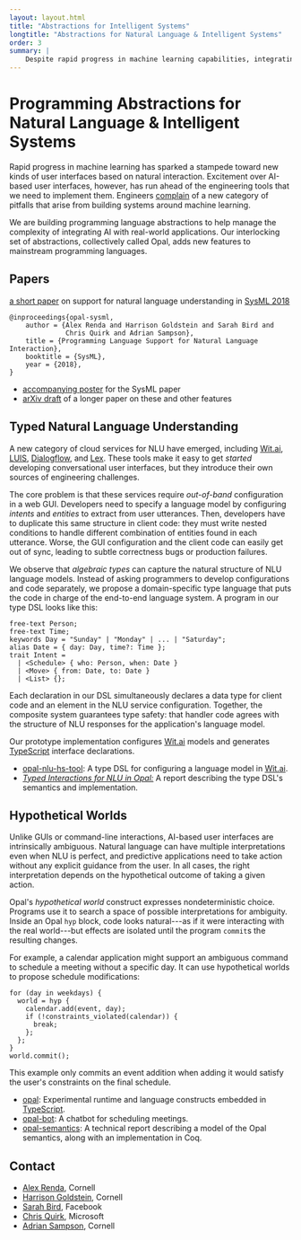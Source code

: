 ```yaml
---
layout: layout.html
title: "Abstractions for Intelligent Systems"
longtitle: "Abstractions for Natural Language & Intelligent Systems"
order: 3
summary: |
    Despite rapid progress in machine learning capabilities, integrating ML into full applications remains complex and error prone. Opal is a new set of language features that help make it easier to build correct software that relies on AI, especially on natural language understanding.
---
```

# Programming Abstractions for Natural Language &amp; Intelligent Systems

Rapid progress in machine learning has sparked a stampede toward new kinds of user interfaces based on natural interaction.
Excitement over AI-based user interfaces, however, has run ahead of the engineering tools that we need to implement them.
Engineers [complain][highinterest] of a new category of pitfalls that arise from building systems around machine learning.

[highinterest]: https://static.googleusercontent.com/media/research.google.com/en//pubs/archive/43146.pdf

We are building programming language abstractions to help manage the complexity of integrating AI with real-world applications.
Our interlocking set of abstractions, collectively called Opal, adds new features to mainstream programming languages.

## Papers

<a href="http://www.sysml.cc/doc/56.pdf" class="pdf">a short paper</a> on support for natural language understanding in [SysML 2018][sysml]

    @inproceedings{opal-sysml,
        author = {Alex Renda and Harrison Goldstein and Sarah Bird and
                  Chris Quirk and Adrian Sampson},
        title = {Programming Language Support for Natural Language Interaction},
        booktitle = {SysML},
        year = {2018},
    }

<ul class="links">
  <li>
    <a href="opal-sysml-poster.pdf" class="pdf">accompanying poster</a> for the SysML paper
  </li>
  <li>
    <a href="https://arxiv.org/abs/1709.04991" class="pdf">arXiv draft</a> of a longer paper on these and other features
  </li>
</ul>

[sysml]: http://www.sysml.cc/#posters

## Typed Natural Language Understanding

A new category of cloud services for NLU have emerged, including [Wit.ai][], [LUIS][], [Dialogflow][], and [Lex][].
These tools make it easy to get *started* developing conversational user interfaces, but they introduce their own sources of engineering challenges.

The core problem is that these services require *out-of-band* configuration in a web GUI.
Developers need to specify a language model by configuring *intents* and *entities* to extract from user utterances.
Then, developers have to duplicate this same structure in client code: they must write nested conditions to handle different combination of entities found in each utterance.
Worse, the GUI configuration and the client code can easily get out of sync, leading to subtle correctness bugs or production failures.

We observe that *algebraic types* can capture the natural structure of NLU language models.
Instead of asking programmers to develop configurations and code separately, we propose a domain-specific type language that puts the code in charge of the end-to-end language system.
A program in our type DSL looks like this:

    free-text Person;
    free-text Time;
    keywords Day = "Sunday" | "Monday" | ... | "Saturday";
    alias Date = { day: Day, time?: Time };
    trait Intent =
      | <Schedule> { who: Person, when: Date }
      | <Move> { from: Date, to: Date }
      | <List> {};

Each declaration in our DSL simultaneously declares a data type for client code and an element in the NLU service configuration.
Together, the composite system guarantees type safety: that handler code agrees with the structure of NLU responses for the application's language model.

Our prototype implementation configures [Wit.ai][] models and generates [TypeScript][] interface declarations.

[TypeScript]: https://www.typescriptlang.org
[Lex]: https://aws.amazon.com/lex/
[Dialogflow]: https://dialogflow.com
[LUIS]: https://www.luis.ai
[Wit.ai]: https://wit.ai

<ul class="links">
  <li>
    <a href="https://github.com/hgoldstein95/opal-nlu-hs-tool" class="github">opal-nlu-hs-tool</a>:
    A type DSL for configuring a language model in <a href="https://wit.ai">Wit.ai</a>.
  </li>
  <li>
    <a href="opal-nlu-types.pdf" class="pdf"><i>Typed Interactions for NLU in Opal:</i></a> A report describing the type DSL's semantics and implementation.
  </li>
</ul>

## Hypothetical Worlds

Unlike GUIs or command-line interactions, AI-based user interfaces are intrinsically ambiguous. Natural language can have multiple interpretations even when NLU is perfect, and predictive applications need to take action without any explicit guidance from the user. In all cases, the right interpretation depends on the hypothetical outcome of taking a given action.

Opal's *hypothetical world* construct expresses nondeterministic choice. Programs use it to search a space of possible interpretations for ambiguity.
Inside an Opal `hyp` block, code looks natural---as if it were interacting with the real world---but effects are isolated until the program `commit`s the resulting changes.

For example, a calendar application might support an ambiguous command to schedule a meeting without a specific day. It can use hypothetical worlds to propose schedule modifications:

    for (day in weekdays) {
      world = hyp {
        calendar.add(event, day);
        if (!constraints_violated(calendar)) {
          break;
        };
      };
    }
    world.commit();

This example only commits an event addition when adding it would satisfy the user's constraints on the final schedule.

<ul class="links">
  <li>
    <a href="https://github.com/cucapra/opal" class="github">opal</a>:
    Experimental runtime and language constructs embedded in <a href="https://www.typescriptlang.org">TypeScript</a>.
  </li>
  <li>
    <a href="https://github.com/cucapra/opal-bot" class="github">opal-bot</a>:
    A chatbot for scheduling meetings.
  </li>
  <li>
    <a href="https://github.com/cucapra/opal-semantics" class="github">opal-semantics</a>:
    A technical report describing a model of the Opal semantics, along with an implementation in Coq.
  </li>
</ul>

## Contact

* [Alex Renda][alex], Cornell
* [Harrison Goldstein][harry], Cornell
* [Sarah Bird][sarah], Facebook
* [Chris Quirk][chris], Microsoft
* [Adrian Sampson][adrian], Cornell

[adrian]: http://www.cs.cornell.edu/~asampson/
[sarah]: https://research.fb.com/people/bird-sarah/
[chris]: https://www.microsoft.com/en-us/research/people/chrisq/
[harry]: http://harrisongoldste.in
[alex]: https://alexrenda.com
